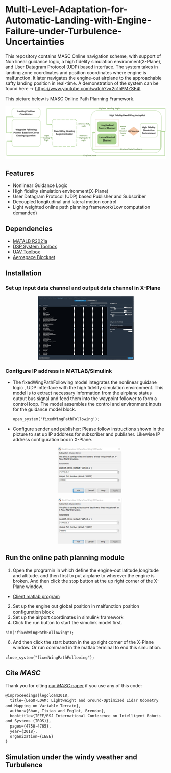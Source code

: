 # Multi-Level-Adaptation-for-Automatic-Landing-with-Engine-Failure-under-Turbulence-Uncertainties

This repository contains MASC Online navigation scheme, with support of Non linear guidance logic, a high fidelity simulation environment(X-Plane), and User Datagram Protocol (UDP) based interface. The system takes in landing zone coordinates and position coordinates where engine is malfunction. It later navigates the engine-out airplane to the approachable safty landing position in real-time. A demonstration of the system can be found here -> https://www.youtube.com/watch?v=2c1hPMZSF4I

This picture below is MASC Online Path Planning Framework.
<p align='center'>
    <img src="/MASC(Online Navigation Module)/graph/MASC Autopilot.png" alt="drawing" width="700"/>
</p>


## Features


- Nonlinear Guidance Logic
- High fidelity simulation environment(X-Plane)
- User Datagram Protocol (UDP) based Publisher and Subscriber
- Decoupled longitudinal and lateral motion control
- Light weighted online path planning framework(Low computation demanded)

## Dependencies

- [MATALB R2021a](https://www.mathworks.com/products/new_products/previous_release_overview.html)
- [DSP System Toolbox](https://www.mathworks.com/products/dsp-system.html)
- [UAV Toolbox](https://www.mathworks.com/products/uav.html)
- [Aerospace Blockset](https://www.mathworks.com/products/aerospace-blockset.html)


## Installation


### Set up input data channel and output data channel in X-Plane

   <p align='center'>
    <img src="/MASC(Online Navigation Module)/graph/IO_configure.png" alt="drawing" width="300"/>
   </p>

### Configure IP address in MATLAB/Simulink

- The fixedWingPathFollowing model integrates the nonlinear guidane logic , UDP intterface
  with the high fidelity simulation environment. This model is to extract necessary information
  from the airplane status output bus signal and feed them into the waypoint follower to form 
  a control loop. The model assembles the control and environment inputs for the guidance model
  block.
 
   ```
   open_system('fixedWingPathFollowing');
   ```
-  Configure sender and publisher: Please follow instructions shown in the picture to set up 
   IP adddress for subscriber and publisher. Likewise  IP address configuration box in X-Plane.
   
   <p align='center'>
    <img src="/MASC(Online Navigation Module)/graph/Publisher_Config.png" alt="drawing" width="200"/>
   </p>
   
   <p align='center'>
    <img src="/MASC(Online Navigation Module)/graph/Subscriber_Config.png" alt="drawing" width="200"/>
   </p>


    
## Run the online path planning module
   
1.  Open the programin in which define the engine-out latitude,longitude and altitude. and then first 
    to put airplane to wherever the engine is broken. And then click the stop button at the up right 
    corner of the X-Plane window. 
   - [Client matlab program](https://github.com/haotiangu/XPlaneConnect.git)
2.  Set up the engine out global position in malfunction position configuretion block
3.  Set up the airport coordinates in simulink framework
4.  Click the run button to start the simulink model first.   
   ```
   sim("fixedWingPathFollowing");
   ``` 
6.  And then click the start button in the up right
   corner of the X-Plane window. Or run command in the matlab terminal to end this simulation.
 
   ```
   close_system("fixedWingPathFollowing");
   ``` 

## Cite *MASC*

Thank you for citing [our *MASC* paper](./AIAA_SciTech_2023___Automatic_Emergency_Landing.pdf) if you use any of this code: 
```
@inproceedings{legoloam2018,
  title={LeGO-LOAM: Lightweight and Ground-Optimized Lidar Odometry and Mapping on Variable Terrain},
  author={Shan, Tixiao and Englot, Brendan},
  booktitle={IEEE/RSJ International Conference on Intelligent Robots and Systems (IROS)},
  pages={4758-4765},
  year={2018},
  organization={IEEE}
}
```

## Simulation under the windy weather and Turbulence

